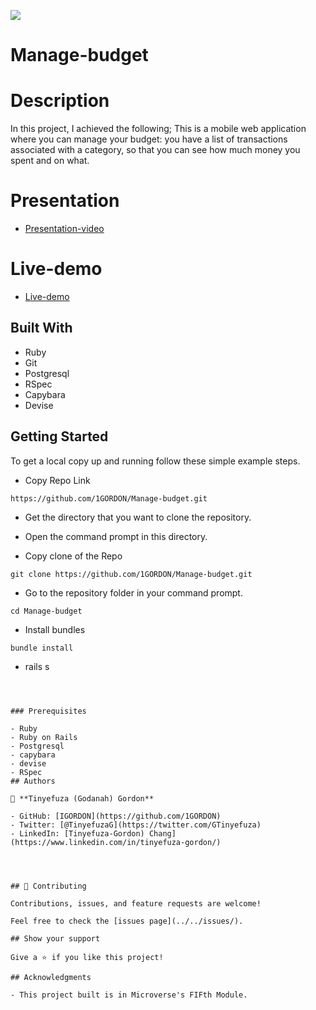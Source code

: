 ![](https://img.shields.io/badge/Microverse-blueviolet)

# Manage-budget

# Description

In this project, I achieved the following;
This is a mobile web application where you can manage your budget: you have a list of transactions associated with a category, so that you can see how much money you spent and on what.

# Presentation

- [Presentation-video](https://www.loom.com/share/8f7056e2f6184b8b8d7fc76006bc6b6a)

# Live-demo

- [Live-demo](https://fast-scrubland-47961.herokuapp.com/)

## Built With

- Ruby
- Git
- Postgresql
- RSpec
- Capybara
- Devise

## Getting Started

To get a local copy up and running follow these simple example steps.

- Copy Repo Link

```
https://github.com/1GORDON/Manage-budget.git
```
- Get the directory that you want to clone the repository.

- Open the command prompt in this directory.

- Copy clone of the Repo

```
git clone https://github.com/1GORDON/Manage-budget.git
```

- Go to the repository folder in your command prompt.

```
cd Manage-budget
```
- Install bundles

```
bundle install
```

- rails s
```



### Prerequisites

- Ruby
- Ruby on Rails
- Postgresql
- capybara
- devise
- RSpec
## Authors

👤 **Tinyefuza (Godanah) Gordon** 

- GitHub: [IGORDON](https://github.com/1GORDON)
- Twitter: [@TinyefuzaG](https://twitter.com/GTinyefuza) 
- LinkedIn: [Tinyefuza-Gordon) Chang](https://www.linkedin.com/in/tinyefuza-gordon/)




## 🤝 Contributing

Contributions, issues, and feature requests are welcome!

Feel free to check the [issues page](../../issues/).

## Show your support

Give a ⭐️ if you like this project!

## Acknowledgments

- This project built is in Microverse's FIFth Module.